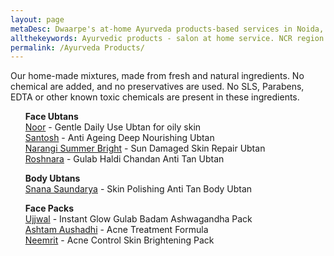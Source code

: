 ```yaml
---
layout: page
metaDesc: Dwaarpe's at-home Ayurveda products-based services in Noida, Delhi, Gurgaon, Ghaziababd and Faridabad - facials, ubtans, hair care - the all-natural ingredients ensure safety and quality
allthekeywords: Ayurvedic products - salon at home service. NCR region. All-natural products. Expert formulations. 
permalink: /Ayurveda Products/
---
```


Our home-made mixtures, made from fresh and natural ingredients. No chemical are added, and no preservatives are used. No SLS, Parabens, EDTA or other known toxic chemicals are present in these ingredients.

<ul style="list-style-type:none"><b>Face Ubtans </b>
   <li><a href="/Noor/">Noor</a> - Gentle Daily Use Ubtan for oily skin</li>
   <li><a href="/Santosh/">Santosh</a> - Anti Ageing Deep Nourishing Ubtan</li>
   <li><a href="/SantoshSummer/">Narangi Summer Bright</a> - Sun Damaged Skin Repair Ubtan</li>
   <li><a href="/Roshnara/">Roshnara</a> - Gulab Haldi Chandan Anti Tan Ubtan</li>
</ul>

<ul style="list-style-type:none"><b>Body Ubtans </b>
   <li><a href="/SnanaSaundarya/">Snana Saundarya</a> - Skin Polishing Anti Tan Body Ubtan</li>
</ul>

<ul style="list-style-type:none"><b>Face Packs</b>
   <li><a href="/Ujjwal/">Ujjwal</a> - Instant Glow Gulab Badam Ashwagandha Pack</li>
   <li><a href="/AshtamAushadhi/">Ashtam Aushadhi</a> - Acne Treatment Formula</li>
   <li><a href="/Neemrit/">Neemrit</a> - Acne Control Skin Brightening Pack</li>
</ul>

<div class="clearfix"></div>
